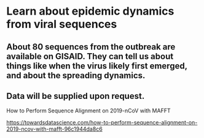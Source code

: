 # Learn about epidemic dynamics from viral sequences

## About 80 sequences from the outbreak are available on GISAID. They can tell us about things like when the virus likely first emerged, and about the spreading dynamics.

## Data will be supplied upon request.

How to Perform Sequence Alignment on 2019-nCoV with MAFFT

https://towardsdatascience.com/how-to-perform-sequence-alignment-on-2019-ncov-with-mafft-96c1944da8c6
